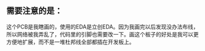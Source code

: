 ## 需要注意的是：

这个PCB是我瞎画的，使用的EDA是立创EDA。因为我画完以后发现没办法布线，所以网络被我弄乱了，代码里的引脚也需要改一下。画这个板子的好处是我可以更方便地扩展，而不是一堆杜邦线全部都插在开发板上。